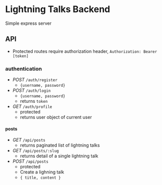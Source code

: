# Lightning Talks Backend

Simple express server

## API

* Protected routes require authorization header,   `Authorization: Bearer [token]`

### authentication
  * *POST* `/auth/register`
      - ```{username, password}```
  * *POST* `/auth/login`
      - ```{username, password}```
      - returns `token`
  * *GET* `/auth/profile`
    - protected
    - returns user object of current user

#### posts
  * *GET* `/api/posts`
    - returns paginated list of lightning talks
  * *GET* `/api/posts/:slug`
    - returns detail of a single lightning talk
  * *POST* `/api/posts`
    - protected
    - Create a lighning talk
    - ```{ title, content }```

